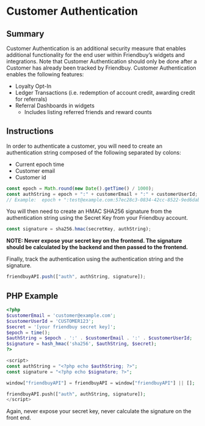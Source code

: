 # Customer Authentication

## **Summary**

Customer Authentication is an additional security measure that enables additional functionality for the end user within Friendbuy’s widgets and integrations. Note that Customer Authentication should only be done after a Customer has already been tracked by Friendbuy. Customer Authentication enables the following features:

* Loyalty Opt-In
* Ledger Transactions \(i.e. redemption of account credit, awarding credit for referrals\)
* Referral Dashboards in widgets
  * Includes listing referred friends and reward counts

## Instructions

In order to authenticate a customer, you will need to create an authentication string composed of the following separated by colons:

* Current epoch time 
* Customer email
* Customer id

```javascript
const epoch = Math.round(new Date().getTime() / 1000);
const authString = epoch + ":" + customerEmail + ":" + customerUserId;
// Example:  epoch + ":test@example.com:57ec28c3-0834-42cc-8522-9ed6dab0e04a";
```

You will then need to create an HMAC SHA256 signature from the authentication string using the Secret Key from your Friendbuy account.

```javascript
const signature = sha256.hmac(secretKey, authString);
```

**NOTE: Never expose your secret key on the frontend. The signature should be calculated by the backend and then passed to the frontend.**

Finally, track the authentication using the authentication string and the signature.

```javascript
friendbuyAPI.push(["auth", authString, signature]);
```

## **PHP Example**

```php
<?php
$customerEmail = 'customer@example.com';
$customerUserId = 'CUSTOMER123';
$secret = '[your friendbuy secret key]';
$epoch = time();
$authString = $epoch . ':' . $customerEmail . ':' . $customerUserId;
$signature = hash_hmac('sha256', $authString, $secret);
?>

<script>
const authString = "<?php echo $authString; ?>";
const signature = "<?php echo $signature; ?>";

window["friendbuyAPI"] = friendbuyAPI = window["friendbuyAPI"] || [];

friendbuyAPI.push(["auth", authString, signature]);
</script>

```

Again, never expose your secret key, never calculate the signature on the front end. 

